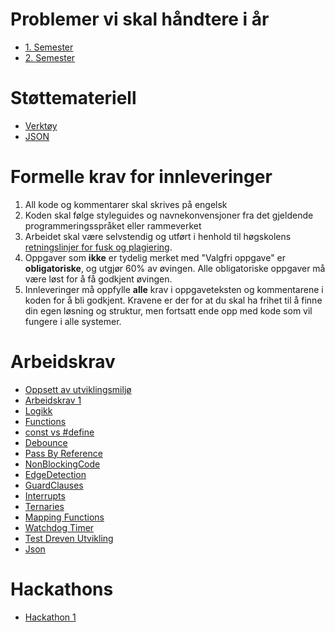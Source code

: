 # Problemer vi skal håndtere i år

- [1. Semester](software-engineering-problems.md)
- [2. Semester](software-engineering-problems.md)

# Støttemateriell

- [Verktøy](doc/tools/README.md)
- [JSON](doc/json/README.md)

# Formelle krav for innleveringer

1. All kode og kommentarer skal skrives på engelsk
1. Koden skal følge styleguides og navnekonvensjoner fra det gjeldende programmeringsspråket eller rammeverket
1. Arbeidet skal være selvstendig og utført i henhold til høgskolens [retningslinjer for fusk og plagiering](https://i.ntnu.no/oppgaveskriving/plagiering).
1. Oppgaver som **ikke** er tydelig merket med "Valgfri oppgave" er **obligatoriske**, og utgjør 60% av øvingen. Alle obligatoriske oppgaver må være løst for å få godkjent øvingen.
1. Innleveringer må oppfylle **alle** krav i oppgaveteksten og kommentarene i koden for å bli godkjent. Kravene er der for at du skal ha frihet til å finne din egen løsning og struktur, men fortsatt ende opp med kode som vil fungere i alle systemer.

# Arbeidskrav

- [Oppsett av utviklingsmiljø](Exercises/setup/README.md)
- [Arbeidskrav 1](Exercises/1/Exercises/README.md)
- [Logikk](Exercises/Logic/README.md)
- [Functions](Exercises/Functions/README.md)
- [const vs #define](Exercises/ConstVsDefine/README.md)
- [Debounce](Exercises/Debounce/README.md)
- [Pass By Reference](Exercises/PassByReference/README.md)
- [NonBlockingCode](Exercises/NonBlockingCode/README.md)
- [EdgeDetection](Exercises/EdgeDetection/README.md)
- [GuardClauses](Exercises/GuardClauses/README.md)
- [Interrupts](Exercises/Interrupts/README.md)
- [Ternaries](Exercises/Ternaries/README.md)
- [Mapping Functions](Exercises/MappingFunctions/README.md)
- [Watchdog Timer](Exercises/WatchdogTimer/README.md)
- [Test Dreven Utvikling](Exercises/Tests/README.md)
- [Json](Exercises/Json/README.md)

# Hackathons

- [Hackathon 1](Hackathons/1/Exercises/README.md)
